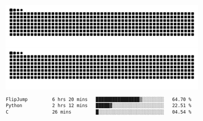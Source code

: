 ![Snake Animation](https://raw.githubusercontent.com/tomhea/tomhea/output/github-contribution-grid-snake-dark.svg#gh-dark-mode-only)
![Snake Animation](https://raw.githubusercontent.com/tomhea/tomhea/output/github-contribution-grid-snake.svg#gh-light-mode-only)

<p></p>

<!--START_SECTION:waka-->

```txt
FlipJump         6 hrs 20 mins   ████████████████▒░░░░░░░░   64.70 %
Python           2 hrs 12 mins   █████▓░░░░░░░░░░░░░░░░░░░   22.51 %
C                26 mins         █░░░░░░░░░░░░░░░░░░░░░░░░   04.54 %
```

<!--END_SECTION:waka-->
